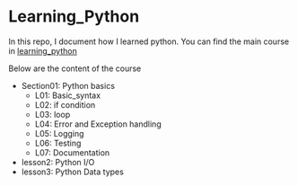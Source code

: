 # Learning_Python

In this repo, I document how I learned python. You can find the main course in [learning_python](./learning_python)


Below are the content of the course 
- Section01: Python basics
    - L01: Basic_syntax
    - L02: if condition
    - L03: loop
    - L04: Error and Exception handling
    - L05: Logging 
    - L06: Testing
    - L07: Documentation
- lesson2: Python I/O
- lesson3: Python Data types